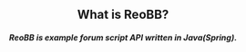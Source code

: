 <h2 align="center">What is ReoBB?</h2>
<h5 align="center">ReoBB is example forum script API written in Java(Spring).</h5>
